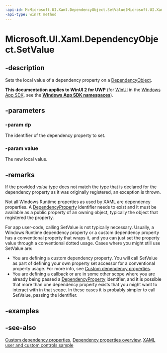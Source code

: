 ```yaml
---
-api-id: M:Microsoft.UI.Xaml.DependencyObject.SetValue(Microsoft.UI.Xaml.DependencyProperty,System.Object)
-api-type: winrt method
---
```


<!-- Method syntax
public void SetValue(Windows.UI.Xaml.DependencyProperty dp, System.Object value)
-->

# Microsoft.UI.Xaml.DependencyObject.SetValue

## -description
Sets the local value of a dependency property on a [DependencyObject](dependencyobject.md).

**This documentation applies to WinUI 2 for UWP** (for [WinUI](/windows/apps/winui/winui3/) in the [Windows App SDK](/windows/apps/windows-app-sdk/), see the **[Windows App SDK namespaces](/windows/windows-app-sdk/api/winrt/)**).

## -parameters
### -param dp
The identifier of the dependency property to set.

### -param value
The new local value.

## -remarks
If the provided *value* type does not match the type that is declared for the dependency property as it was originally registered, an exception is thrown.

Not all Windows Runtime properties as used by XAML are dependency properties. A [DependencyProperty](dependencyproperty.md) identifier needs to exist and it must be available as a public property of an owning object, typically the object that registered the property.

For app user-code, calling SetValue is not typically necessary. Usually, a Windows Runtime dependency property or a custom dependency property has a conventional property that wraps it, and you can just set the property value through a conventional dotted usage. Cases where you might still use SetValue are:
+ You are defining a custom dependency property. You will call SetValue as part of defining your own property set accessor for a conventional property usage. For more info, see [Custom dependency properties](/windows/uwp/xaml-platform/custom-dependency-properties).
+ You are defining a callback or are in some other scope where you are already being passed a [DependencyProperty](dependencyproperty.md) identifier, and it is possible that more than one dependency property exists that you might want to interact with in that scope. In these cases it is probably simpler to call SetValue, passing the identifier.


## -examples

## -see-also
[Custom dependency properties](/windows/uwp/xaml-platform/custom-dependency-properties), [Dependency properties overview](/windows/uwp/xaml-platform/dependency-properties-overview), [XAML user and custom controls sample](https://github.com/microsoftarchive/msdn-code-gallery-microsoft/tree/master/Official%20Windows%20Platform%20Sample/Windows%208.1%20Store%20app%20samples/99866-Windows%208.1%20Store%20app%20samples/XAML%20user%20and%20custom%20controls%20sample)
